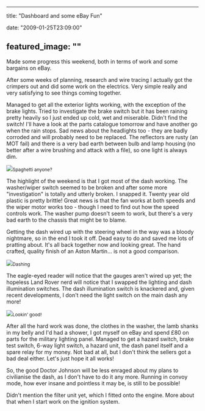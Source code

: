 
---
title: "Dashboard and some eBay Fun"

date: "2009-01-25T23:09:00"

featured_image: ""
---


Made some progress this weekend, both in terms of work and some bargains on eBay.

After some weeks of planning, research and wire tracing I actually got the crimpers out and did some work on the electrics.  Very simple really and very satisfying to see things coming together.

Managed to get all the exterior lights working, with the exception of the brake lights.  Tried to investigate the brake switch but it has been raining pretty heavily so I just ended up cold, wet and miserable.  Didn't find the switch!  I'll have a look at the parts catalogue tomorrow and have another go when the rain stops.  Sad news about the headlights too - they are badly corroded and will probably need to be replaced.  The reflectors are rusty (an MOT fail) and there is a very bad earth between bulb and lamp housing (no better after a wire brushing and attack with a file), so one light is always dim.

<a href="http://danandtheduke.co.uk/uploaded_images/IMG_6689-748513.JPG"><img src="http://danandtheduke.co.uk/uploaded_images/IMG_6689-748008.JPG"/></a><span style="font-size:85%;">Spaghetti anyone?</span>

The highlight of the weekend is that I got most of the dash working.  The washer/wiper switch seemed to be broken and after some more "investigation" is totally and utterly broken.  I snapped it.  Twenty year old plastic is pretty brittle!  Great news is that the fan works at both speeds and the wiper motor works too - though I need to find out how the speed controls work.  The washer pump doesn't seem to work, but there's a very bad earth to the chassis that might be to blame.

Getting the dash wired up with the steering wheel in the way was a bloody nightmare, so in the end I took it off.  Dead easy to do and saved me lots of pratting about.  It's all back together now and looking great.  The hand crafted, quality finish of an Aston Martin... is not a good comparison.

<a href="http://danandtheduke.co.uk/uploaded_images/IMG_6692-763766.JPG"><img src="http://danandtheduke.co.uk/uploaded_images/IMG_6692-763303.JPG"/></a><span style="font-size:85%;">Dashing</span>

The eagle-eyed reader will notice that the gauges aren't wired up yet; the hopeless Land Rover nerd will notice that I swapped the lighting and dash illumination switches.  The dash illumination switch is knackered and, given recent developments, I don't need the light switch on the main dash any more!

<a href="http://danandtheduke.co.uk/uploaded_images/IMG_6695-772803.JPG"><img src="http://danandtheduke.co.uk/uploaded_images/IMG_6695-772308.JPG"/></a><span style="font-size:85%;">Lookin' good!</span>

After all the hard work was done, the clothes in the washer, the lamb shanks in my belly and I'd had a shower, I got myself on eBay and spend £80 on parts for the military lighting panel.  Managed to get a hazard switch, brake test switch, 6-way light switch, a hazard unit, the dash panel itself and a spare relay for my money.  Not bad at all, but I don't think the sellers got a bad deal either.  Let's just hope it all works!

So, the good Doctor Johnson will be less enraged about my plans to civilianise the dash, as I don't have to do it any more.  Running in convoy mode, how ever insane and pointless it may be, is still to be possible!

Didn't mention the filter unit yet, which I fitted onto the engine.  More about that when I start work on the ignition system.
